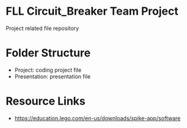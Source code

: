 # FLL Circuit_Breaker Team Project

Project related file repository

# Folder Structure

- Project: coding project file
- Presentation: presentation file

# Resource Links

- https://education.lego.com/en-us/downloads/spike-app/software
